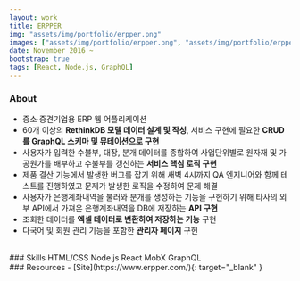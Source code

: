 ```yaml
---
layout: work
title: ERPPER
img: "assets/img/portfolio/erpper.png"
images: ["assets/img/portfolio/erpper.png", "assets/img/portfolio/erpper2.png", "assets/img/portfolio/erpper3.png", "assets/img/portfolio/erpper4.png", "assets/img/portfolio/erpper5.png"]
date: November 2016 ~
bootstrap: true
tags: [React, Node.js, GraphQL]
---
```


### About
* 중소∙중견기업용 ERP 웹 어플리케이션
* 60개 이상의 **RethinkDB 모델 데이터 설계 및 작성**, 서비스 구현에 필요한 **CRUD를 GraphQL 스키마 및 뮤테이션으로 구현**
* 사용자가 입력한 수불부, 대장, 분개 데이터를 종합하여 사업단위별로 원자재 및 가공원가를 배부하고 수불부를 갱신하는 **서비스 핵심 로직 구현**
* 제품 결산 기능에서 발생한 버그를 잡기 위해 새벽 4시까지 QA 엔지니어와 함께 테스트를 진행하였고 문제가 발생한 로직을 수정하여 문제 해결
* 사용자가 은행계좌내역을 불러와 분개를 생성하는 기능을 구현하기 위해 타사의 외부 API에서 가져온 은행계좌내역을 DB에 저장하는 **API 구현**
* 조회한 데이터를 **엑셀 데이터로 변환하여 저장하는 기능** 구현
* 다국어 및 회원 관리 기능을 포함한 **관리자 페이지** 구현

<br>
### Skills
<span class="badge badge-dark">HTML/CSS</span>
<span class="badge badge-dark">Node.js</span>
<span class="badge badge-dark">React</span>
<span class="badge badge-dark">MobX</span>
<span class="badge badge-dark">GraphQL</span>

<br>
### Resources
- [Site](https://www.erpper.com/){: target="_blank" }
